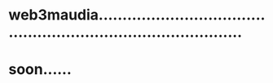 # web3maudia....................................................................................
# soon......
